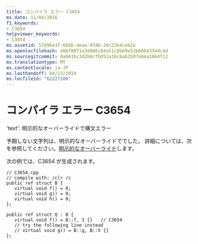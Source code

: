 ```yaml
---
title: コンパイラ エラー C3654
ms.date: 11/04/2016
f1_keywords:
- C3654
helpviewer_keywords:
- C3654
ms.assetid: 57d96e3f-6bbb-4eaa-934b-26c23b4ceb2e
ms.openlocfilehash: e66f0071a3d086c84a51c8b69e52b06643344c4d
ms.sourcegitcommit: 0ab61bc3d2b6cfbd52a16c6ab2b97a8ea1864f12
ms.translationtype: MT
ms.contentlocale: ja-JP
ms.lasthandoff: 04/23/2019
ms.locfileid: "62227100"
---
```

# <a name="compiler-error-c3654"></a>コンパイラ エラー C3654

'text': 明示的なオーバーライドで構文エラー

予期しない文字列は、明示的なオーバーライドででした。 詳細については、次を参照してください。[明示的なオーバーライド](../../extensions/explicit-overrides-cpp-component-extensions.md)します。

次の例では、C3654 が生成されます。

```
// C3654.cpp
// compile with: /clr /c
public ref struct B {
   virtual void f() = 0;
   virtual void g() = 0;
   virtual void h() = 0;
};

public ref struct Q : B {
   virtual void f() = B::f, 3 {}   // C3654
   // try the following line instead
   // virtual void g() = B::g, B::h {}
};
```
